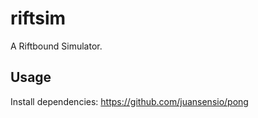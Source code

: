 # riftsim

A Riftbound Simulator.

## Usage

Install dependencies: https://github.com/juansensio/pong

